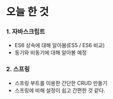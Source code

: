 # 오늘 한 것
### 1. 자바스크립트
- ES6 상속에 대해 알아봄(ES5 / ES6 비교)
- 동기와 비동기에 대해 알아볼 예정

### 2. 스프링
- 스프링 부트를 이용한 간단한 CRUD 만들기 
- 스프링에 비해 설정이 쉽고 간편한 것 같다.